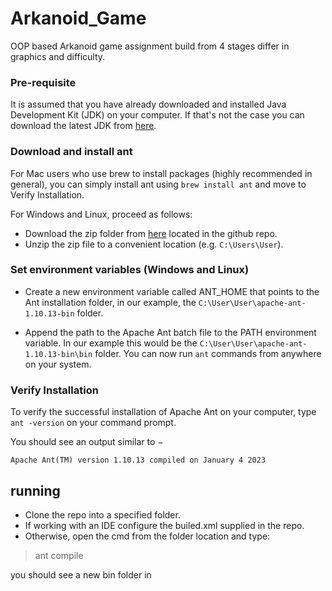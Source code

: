 # Arkanoid_Game
OOP based Arkanoid game assignment build from 4 stages differ in graphics and difficulty.
 ### Pre-requisite
It is assumed that you have already downloaded and installed Java Development Kit (JDK) on your computer.
If that's not the case you can download the latest JDK from [here](https://www.oracle.com/java/technologies/downloads/#jdk20-windows).
### Download and install ant
For Mac users who use brew to install packages (highly recommended in general), you can simply install ant using  `brew install ant`  and move to Verify Installation.

For Windows and Linux, proceed as follows:

- Download the zip folder from [here](https://github.com/AlonLuboshitz/Arkanoid_Game/blob/master/apache-ant-1.10.13-bin%20(1).zip) located in the github repo.
- Unzip the zip file to a convenient location (e.g. `C:\Users\User`).
### Set environment variables (Windows and Linux)
-   Create a new environment variable called ANT_HOME that points to the Ant installation folder, in our example, the  `C:\User\User\apache-ant-1.10.13-bin`  folder.
    
-   Append the path to the Apache Ant batch file to the PATH environment variable. In our example this would be the  `C:\User\User\apache-ant-1.10.13-bin\bin`  folder. You can now run  `ant`  commands from anywhere on your system.
### Verify Installation

To verify the successful installation of Apache Ant on your computer, type  `ant -version`  on your command prompt.

You should see an output similar to −

```
Apache Ant(TM) version 1.10.13 compiled on January 4 2023
```
## running
- Clone the repo into a specified folder.
- If working with an IDE configure the builed.xml supplied in the repo.
- Otherwise, open the cmd from the folder location and type:
 >ant compile

you should see a new bin folder in 


<!--stackedit_data:
eyJoaXN0b3J5IjpbLTM3NTE5MDQ1Myw5NDcxNDMyMjcsLTEzNj
U2Nzc1NzNdfQ==
-->